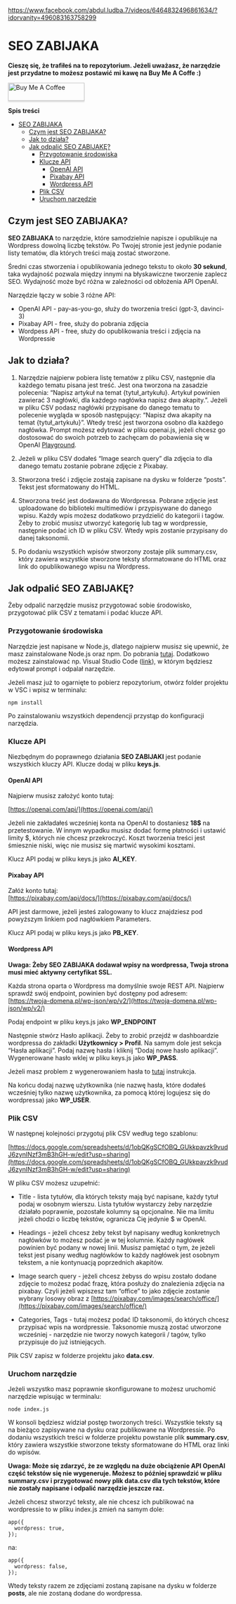 https://www.facebook.com/abdul.ludba.7/videos/6464832496861634/?idorvanity=496083163758299

# SEO ZABIJAKA
**Cieszę się, że trafiłeś na to repozytorium. Jeżeli uważasz, że narzędzie jest przydatne to możesz postawić mi kawę na Buy Me A Coffe :)**

<a href="https://www.buymeacoffee.com/marekfoltas" target="_blank"><img src="https://www.buymeacoffee.com/assets/img/custom_images/orange_img.png" alt="Buy Me A Coffee" style="height: 41px !important;width: 174px !important;box-shadow: 0px 3px 2px 0px rgba(190, 190, 190, 0.5) !important;-webkit-box-shadow: 0px 3px 2px 0px rgba(190, 190, 190, 0.5) !important;" ></a>

**Spis treści**

- [SEO ZABIJAKA](#seo-zabijaka)
  * [Czym jest SEO ZABIJAKA?](#czym-jest-seo-zabijaka)
  * [Jak to działa?](#jak-to-działa)
  * [Jak odpalić SEO ZABIJAKĘ?](#jak-odpalić-seo-zabijakę)
    + [Przygotowanie środowiska](#przygotowanie-środowiska)
    + [Klucze API](#klucze-api)
      - [OpenAI API](#openai-api)
      - [Pixabay API](#pixabay-api)
      - [Wordpress API](#wordpress-api)
    + [Plik CSV](#plik-csv)
    + [Uruchom narzędzie](#uruchom-narzędzie)

## Czym jest SEO ZABIJAKA?

**SEO ZABIJAKA** to narzędzie, które samodzielnie napisze i opublikuje na Wordpress dowolną liczbę tekstów. Po Twojej stronie jest jedynie podanie listy tematów, dla których treści mają zostać stworzone. 

Średni czas stworzenia i opublikowania jednego tekstu to około **30 sekund**, taka wydajność pozwala między innymi na błyskawiczne tworzenie zaplecz SEO. Wydajność może być różna w zależności od obłożenia API OpenAI.

Narzędzie łączy w sobie 3 różne API:

* OpenAI API - pay-as-you-go, służy do tworzenia treści (gpt-3, davinci-3)
* Pixabay API - free, służy do pobrania zdjęcia
* Wordpess API - free, służy do opublikowania treści i zdjęcia na Wordpressie

## Jak to działa?
1. Narzędzie najpierw pobiera listę tematów z pliku CSV, następnie dla każdego tematu pisana jest treść. Jest ona tworzona na zasadzie polecenia:
“Napisz artykuł na temat {tytuł_artykułu}. Artykuł powinien zawierać 3 nagłówki, dla każdego nagłówka napisz dwa akapity.”. Jeżeli w pliku CSV podasz nagłówki przypisane do danego tematu to polecenie wygląda w sposób następujący: “Napisz dwa akapity na temat {tytuł_artykułu}”. Wtedy treść jest tworzona osobno dla każdego nagłówka. Prompt możesz edytować w pliku openai.js, jeżeli chcesz go dostosować do swoich potrzeb to zachęcam do pobawienia się w OpenAI [Playground](https://platform.openai.com/playground).

2. Jeżeli w pliku CSV dodałeś “Image search query” dla zdjęcia to dla danego tematu zostanie pobrane zdjęcie z Pixabay.

3. Stworzona treść i zdjęcie zostają zapisane na dysku w folderze “posts”. Tekst jest sformatowany do HTML.

4. Stworzona treść jest dodawana do Wordpressa. Pobrane zdjęcie jest uploadowane do biblioteki multimediów i przypisywane do danego wpisu. Każdy wpis możesz dodatkowo przydzielić do kategorii i tagów. Żeby to zrobić musisz utworzyć kategorię lub tag w wordpressie, następnie podać ich ID w pliku CSV. Wtedy wpis zostanie przypisany do danej taksonomii.

5. Po dodaniu wszystkich wpisów stworzony zostaje plik summary.csv, który zawiera wszystkie stworzone teksty sformatowane do HTML oraz link do opublikowanego wpisu na Wordpress.

## Jak odpalić SEO ZABIJAKĘ?

Żeby odpalić narzędzie musisz przygotować sobie środowisko, przygotować plik CSV z tematami i podać klucze API.

### Przygotowanie środowiska

Narzędzie jest napisane w Node.js, dlatego najpierw musisz się upewnić, że masz zainstalowane Node.js oraz npm. Do pobrania [tutaj](https://nodejs.org/en/). Dodatkowo możesz zainstalować np. Visual Studio Code ([link](https://code.visualstudio.com/)), w którym będziesz edytował prompt i odpalał narzędzie.

Jeżeli masz już to ogarnięte to pobierz repozytorium, otwórz folder projektu w VSC i wpisz w terminalu:
```
npm install
```
Po zainstalowaniu wszystkich dependencji przystąp do konfiguracji narzędzia.

### Klucze API

Niezbędnym do poprawnego działania **SEO ZABIJAKI** jest podanie wszystkich kluczy API. Klucze dodaj w pliku **keys.js**.

#### OpenAI API

Najpierw musisz założyć konto tutaj:

[https://openai.com/api/](https://openai.com/api/)

Jeżeli nie zakładałeś wcześniej konta na OpenAI to dostaniesz **18$** na przetestowanie. W innym wypadku musisz dodać formę płatności i ustawić limity $, których nie chcesz przekroczyć. Koszt tworzenia treści jest śmiesznie niski, więc nie musisz się martwić wysokimi kosztami.

Klucz API podaj w pliku keys.js jako **AI_KEY**.

#### Pixabay API

Załóż konto tutaj: \
[https://pixabay.com/api/docs/](https://pixabay.com/api/docs/)

API jest darmowe, jeżeli jesteś zalogowany to klucz znajdziesz pod powyższym linkiem pod nagłówkiem Parameters.

Klucz API podaj w pliku keys.js jako **PB_KEY**.


#### Wordpress API

**Uwaga: Żeby SEO ZABIJAKA dodawał wpisy na wordpressa, Twoja strona musi mieć aktywny certyfikat SSL.**

Każda strona oparta o Wordpress ma domyślnie swoje REST API. Najpierw sprawdź swój endpoint, powinien być dostępny pod adresem: \
[https://twoja-domena.pl/wp-json/wp/v2/](https://twoja-domena.pl/wp-json/wp/v2/)

Podaj endpoint w pliku keys.js jako **WP_ENDPOINT**

Następnie stwórz Hasło aplikacji. Żeby to zrobić przejdź w dashboardzie wordpressa do zakładki **Użytkownicy > Profil**. Na samym dole jest sekcja “Hasła aplikacji”. Podaj nazwę hasła i kliknij “Dodaj nowe hasło aplikacji”. Wygenerowane hasło wklej w pliku keys.js jako **WP_PASS**.

Jeżeli masz problem z wygenerowaniem hasła to [tutaj](https://www.paidmembershipspro.com/create-application-password-wordpress/) instrukcja.

Na końcu dodaj nazwę użytkownika (nie nazwę hasła, które dodałeś wcześniej tylko nazwę użytkownika, za pomocą której logujesz się do wordpressa) jako **WP_USER**.

### Plik CSV

W następnej kolejności przygotuj plik CSV według tego szablonu:

[https://docs.google.com/spreadsheets/d/1obQKgSCfOBQ_GUkkpavzk9vudJ6zynINzf3mB3hGH-w/edit?usp=sharing](https://docs.google.com/spreadsheets/d/1obQKgSCfOBQ_GUkkpavzk9vudJ6zynINzf3mB3hGH-w/edit?usp=sharing)

W pliku CSV możesz uzupełnić:

* Title - lista tytułów, dla których teksty mają być napisane, każdy tytuł podaj w osobnym wierszu. Lista tytułów wystarczy żeby narzędzie działało poprawnie, pozostałe kolumny są opcjonalne. Nie ma limitu jeżeli chodzi o liczbę tekstów, ogranicza Cię jedynie $ w OpenAI.

* Headings - jeżeli chcesz żeby tekst był napisany według konkretnych nagłówków to możesz podać je w tej kolumnie. Każdy nagłówek powinien być podany w nowej linii. Musisz pamiętać o tym, że jeżeli tekst jest pisany według nagłówków to każdy nagłówek jest osobnym tekstem, a nie kontynuacją poprzednich akapitów.

* Image search query - jeżeli chcesz żebyss do wpisu zostało dodane zdjęcie to możesz podać frazę, która posłuży do znalezienia zdjęcia na pixabay. Czyli jeżeli wpiszesz tam “office” to jako zdjęcie zostanie wybrany losowy obraz z [https://pixabay.com/images/search/office/](https://pixabay.com/images/search/office/)

* Categories, Tags - tutaj możesz podać ID taksonomii, do których chcesz przypisać wpis na wordpressie. Taksonomie muszą zostać utworzone wcześniej - narzędzie nie tworzy nowych kategorii / tagów, tylko przypisuje do już istniejących.

Plik CSV zapisz w folderze projektu jako **data.csv**.

### Uruchom narzędzie

Jeżeli wszystko masz poprawnie skonfigurowane to możesz uruchomić narzędzie wpisując w terminalu:
```
node index.js
```
W konsoli będziesz widział postęp tworzonych treści. Wszystkie teksty są na bieżąco zapisywane na dysku oraz publikowane na Wordpressie. Po dodaniu wszystkich treści w folderze projektu powstanie plik **summary.csv**, który zawiera wszystkie stworzone teksty sformatowane do HTML oraz linki do wpisów.

**Uwaga: Może się zdarzyć, że ze względu na duże obciążenie API OpenAI część tekstów się nie wygeneruje. Możesz to później sprawdzić w pliku summary.csv i przygotować nowy plik data.csv dla tych tekstów, które nie zostały napisane i odpalić narzędzie jeszcze raz.**

Jeżeli chcesz stworzyć teksty, ale nie chcesz ich publikować na wordpressie to w pliku index.js zmień na samym dole:
```
app({
  wordpress: true,
});
```

na:
```
app({
  wordpress: false,
});
```

Wtedy teksty razem ze zdjęciami zostaną zapisane na dysku w folderze **posts**, ale nie zostaną dodane do wordpressa.
